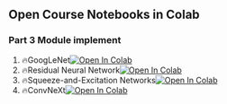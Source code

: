 ## Open Course Notebooks in Colab
### Part 3 Module implement
1. 🔥GoogLeNet[![Open In Colab](https://colab.research.google.com/assets/colab-badge.svg)](https://colab.research.google.com/github/TA-aiacademy/course_3.0/blob/main/05_CVCNN/Part3_Module_implement/01_GoogleNet.ipynb)
2. 🔥Residual Neural Network[![Open In Colab](https://colab.research.google.com/assets/colab-badge.svg)](https://colab.research.google.com/github/TA-aiacademy/course_3.0/blob/main/05_CVCNN/Part3_Module_implement/02_ResNet.ipynb)
3. 🔥Squeeze-and-Excitation Networks[![Open In Colab](https://colab.research.google.com/assets/colab-badge.svg)](https://colab.research.google.com/github/TA-aiacademy/course_3.0/blob/main/05_CVCNN/Part3_Module_implement/03_SENet.ipynb)
4. 🔥ConvNeXt[![Open In Colab](https://colab.research.google.com/assets/colab-badge.svg)](https://colab.research.google.com/github/TA-aiacademy/course_3.0/blob/main/05_CVCNN/Part3_Module_implement/04_ConvNeXt.ipynb)
